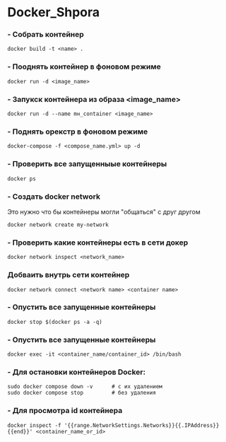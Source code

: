 # Docker_Shpora

### - Собрать контейнер 
```
docker build -t <name> .
```
### - Пооднять контейнер в фоновом режиме
```
docker run -d <image_name>
```
### - Запукск контейнера из образа <image_name>
```
docker run -d --name mн_container <image_name>
```
### - Поднять орекстр в фоновом режиме 
```
docker-compose -f <compose_name.yml> up -d
```

### - Проверить все запущенныые контейнеры 
```
docker ps
```

### - Создать docker network 
Это нужно что бы контейнеры могли "общаться" с друг другом
```
docker network create my-network
```

### - Проверить какие контейнеры есть в сети докер 
```
docker network inspect <network_name>
```

### Добваить внутрь сети контейнер
```
docker network connect <network name> <container name>
```

### - Опустить все запущенные контейнеры 
```
docker stop $(docker ps -a -q)
```

### - Опустить все запущенные контейнеры 
```
docker exec -it <container_name/container_id> /bin/bash
```

### - Для остановки контейнеров Docker:
```
sudo docker compose down -v      # с их удалением
sudo docker compose stop         # без удаления
```

### - Для просмотра id контейнера
```
docker inspect -f '{{range.NetworkSettings.Networks}}{{.IPAddress}}{{end}}' <container_name_or_id>
```
